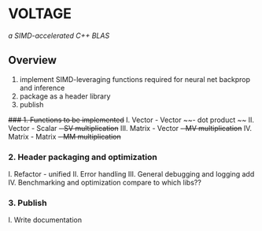 # VOLTAGE 
*a SIMD-accelerated C++ BLAS*

## Overview
1. implement SIMD-leveraging functions required for neural net backprop and inference
2. package as a header library
3. publish

~~###  1. Functions to be implemented~~
I. Vector - Vector
~~- dot product ~~
II. Vector - Scalar
~~- SV multiplication~~
III. Matrix - Vector
~~- MV multiplication~~
IV. Matrix - Matrix
~~- MM multiplication~~

### 2. Header packaging and optimization
I. Refactor - unified 
II. Error handling
III. General debugging and logging add
IV. Benchmarking and optimization 
        compare to which libs??

### 3. Publish
I. Write documentation
